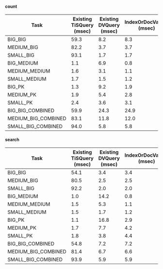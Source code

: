 

#### count
| Task                | Existing TiSQuery (msec) | Existing DVQuery (msec) | IndexOrDocValues (msec) | Proposed TiSQuery (msec) |
|---------------------|--------------------------|-------------------------|-------------------------|--------------------------|
| BIG_BIG             | 59.3                     | 8.2                     | 8.3                     | 9.6                      |
| MEDIUM_BIG          | 82.2                     | 3.7                     | 3.7                     | 4.2                      |
| SMALL_BIG           | 93.1                     | 1.7                     | 1.7                     | 1.8                      |
| BIG_MEDIUM          | 1.1                      | 6.9                     | 0.8                     | 0.7                      |
| MEDIUM_MEDIUM       | 1.6                      | 3.1                     | 1.1                     | 1.0                      |
| SMALL_MEDIUM        | 1.7                      | 1.5                     | 1.2                     | 1.2                      |
| BIG_PK              | 1.3                      | 9.2                     | 1.9                     | 0.9                      |
| MEDIUM_PK           | 1.9                      | 5.4                     | 2.8                     | 1.7                      |
| SMALL_PK            | 2.4                      | 3.6                     | 3.1                     | 1.8                      |
| BIG_BIG_COMBINED    | 59.9                     | 24.3                    | 24.9                    | 22.8                     |
| MEDIUM_BIG_COMBINED | 83.1                     | 11.8                    | 12.0                    | 11.7                     |
| SMALL_BIG_COMBINED  | 94.0                     | 5.8                     | 5.8                     | 6.0                      |


#### search
| Task                | Existing TiSQuery (msec) | Existing DVQuery (msec) | IndexOrDocValues (msec) | Proposed TiSQuery (msec) |
|---------------------|--------------------------|-------------------------|-------------------------|--------------------------|
| BIG_BIG             | 54.1                     | 3.4                     | 3.4                     | 3.1                      |
| MEDIUM_BIG          | 80.5                     | 2.5                     | 2.5                     | 2.4                      |
| SMALL_BIG           | 92.2                     | 2.0                     | 2.0                     | 1.9                      |
| BIG_MEDIUM          | 1.0                      | 14.2                    | 0.8                     | 0.6                      |
| MEDIUM_MEDIUM       | 1.5                      | 5.3                     | 1.1                     | 0.9                      |
| SMALL_MEDIUM        | 1.5                      | 1.7                     | 1.2                     | 1.0                      |
| BIG_PK              | 1.1                      | 16.8                    | 2.9                     | 0.8                      |
| MEDIUM_PK           | 1.7                      | 7.7                     | 4.2                     | 1.5                      |
| SMALL_PK            | 1.8                      | 3.8                     | 4.4                     | 1.5                      |
| BIG_BIG_COMBINED    | 54.8                     | 7.2                     | 7.2                     | 6.7                      |
| MEDIUM_BIG_COMBINED | 81.4                     | 6.7                     | 6.6                     | 6.4                      |
| SMALL_BIG_COMBINED  | 93.9                     | 5.9                     | 5.9                     | 5.7                      |

